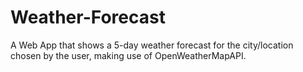 # Weather-Forecast
A Web App that shows a 5-day weather forecast for the city/location chosen by the user, making use of OpenWeatherMapAPI.

